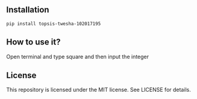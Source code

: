 ## Installation

`pip install topsis-twesha-102017195`

## How to use it?

Open terminal and type square and then input the integer

## License

This repository is licensed under the MIT license.
See LICENSE for details.
